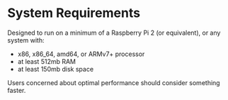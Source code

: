 # System Requirements

Designed to run on a minimum of a Raspberry Pi 2 (or equivalent), or any system with:

- x86, x86_64, amd64, or ARMv7+ processor
- at least 512mb RAM
- at least 150mb disk space

Users concerned about optimal performance should consider something faster.
